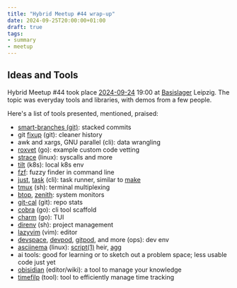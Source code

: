 ```yaml
---
title: "Hybrid Meetup #44 wrap-up"
date: 2024-09-25T20:00:00+01:00
draft: true
tags:
- summary
- meetup
---
```


## Ideas and Tools

Hybrid Meetup #44 took place
[2024-09-24](https://www.meetup.com/leipzig-golang/events/298066362/) 19:00 at
[Basislager](https://basislager.co) Leipzig. The topic was everyday tools and
libraries, with demos from a few people.

Here's a list of tools presented, mentioned, praised:

* [smart-branches (git)](https://github.com/stackrox/workflow/blob/master/scripts/dev/smart-branch.sh): stacked commits
* git [fixup](https://git-scm.com/docs/git-commit#Documentation/git-commit.txt---fixupamendrewordltcommitgt) (git): cleaner history
* awk and xargs, GNU parallel (cli): data wrangling
* [roxvet](https://github.com/stackrox/stackrox/tree/master/tools/roxvet) (go): example custom code vetting
* [strace](https://strace.io/) (linux): syscalls and more
* [tilt](https://tilt.dev/) (k8s): local k8s env
* [fzf](https://github.com/junegunn/fzf): fuzzy finder in command line
* [just](https://just.systems), [task](https://taskfile.dev/) (cli): task runner, similar to [make](https://www.gnu.org/software/make/)
* [tmux](https://github.com/tmux/tmux/wiki) (sh): terminal multiplexing
* [btop](https://github.com/aristocratos/btop), [zenith](https://github.com/bvaisvil/zenith): system monitors
* [git-cal](https://github.com/k4rthik/git-cal) (git): repo stats
* [cobra](https://github.com/spf13/cobra) (go): cli tool scaffold
* [charm](https://charm.sh/libs/) (go): TUI
* [direnv](https://direnv.net/) (sh): project management
* [lazyvim](http://www.lazyvim.org/) (vim): editor
* [devspace](https://www.devspace.sh/), [devpod](https://devpod.sh/), [gitpod](https://www.gitpod.io/), and more (ops): dev env
* [asciinema](https://asciinema.org/) (linux): [script(1)](https://en.wikipedia.org/wiki/Script_(Unix)) heir, [agg](https://github.com/asciinema/agg)
* ai tools: good for learning or to sketch out a problem space; less usable code just yet
* [obisidian](https://obsidian.md/) (editor/wiki): a tool to manage your knowledge
* [timefilp](https://timeflip.io/) (tool): tool to efficiently manage time tracking


